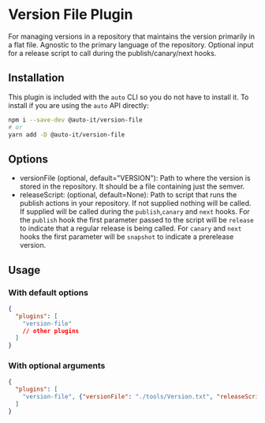 # Version File Plugin

For managing versions in a repository that maintains the version primarily in a flat file.
Agnostic to the primary language of the repository. 
Optional input for a release script to call during the publish/canary/next hooks.

## Installation

This plugin is included with the `auto` CLI so you do not have to install it. To install if you are using the `auto` API directly:

```bash
npm i --save-dev @auto-it/version-file
# or
yarn add -D @auto-it/version-file
```

## Options

- versionFile (optional, default="VERSION"): Path to where the version is stored in the repository. It should be a file containing just the semver. 
- releaseScript: (optional, default=None): Path to script that runs the publish actions in your repository. If not supplied nothing will be called. If supplied will be called during the `publish`,`canary` and `next` hooks. For the `publish` hook the first parameter passed to the script will be `release` to indicate that a regular release is being called. For `canary` and `next` hooks the first parameter will be `snapshot` to indicate a prerelease version. 

## Usage

### With default options
```json
{
  "plugins": [
    "version-file"
    // other plugins
  ]
}
```
### With optional arguments
```json
{
  "plugins": [
    "version-file", {"versionFile": "./tools/Version.txt", "releaseScript":"./tools/publish.sh"}
  ]
}